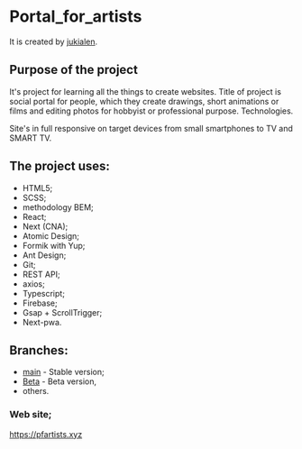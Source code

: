 # Portal_for_artists

It is created by [jukialen](https://github.com/jukialen/).

## Purpose of the project

It's project for learning all the things to create websites.
Title of project is social portal for people, which they create drawings, short animations or films and editing photos
for hobbyist or professional purpose.
Technologies.

Site's in full responsive on target devices from small smartphones to TV and SMART TV.

## The project uses:

- HTML5;
- SCSS;
- methodology BEM;
- React;
- Next (CNA);
- Atomic Design;
- Formik with Yup;
- Ant Design;
- Git;
- REST API;
- axios;
- Typescript;
- Firebase;
- Gsap + ScrollTrigger;
- Next-pwa.

## Branches:

- <a href="https://github.com/jukialen/portal_for_artists_in_next">main</a> - Stable version;
- <a href="https://github.com/jukialen/portal_for_artists_in_next/tree/Beta">Beta</a> - Beta version,
- others.

### Web site;

https://pfartists.xyz